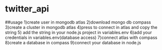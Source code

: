 # twitter_api

##usage 
1)create user in mongodb atlas
2)download mongo db compass
3)create a cluster in mongodb atlas
4)press to connect in atlas and copy the string 
5) add the string in your node.js project in variables.env
6)add your credentials in variables.env(database access)
7)connect atlas with compass
8)create a database in compass
9)connect your database in node.js 

